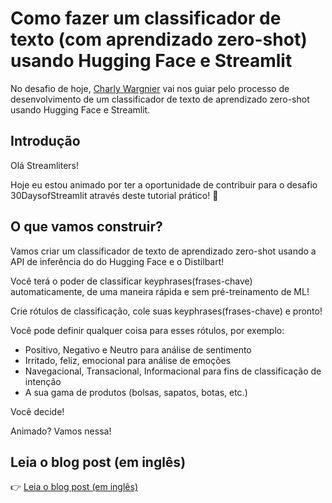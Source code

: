 # Como fazer um classificador de texto (com aprendizado zero-shot) usando Hugging Face e Streamlit

No desafio de hoje, [Charly Wargnier](https://twitter.com/DataChaz) vai nos guiar pelo processo de desenvolvimento de um classificador de texto de aprendizado zero-shot usando Hugging Face e Streamlit.

## Introdução

Olá Streamliters!


Hoje eu estou animado por ter a oportunidade de contribuir para o desafio 30DaysofStreamlit através deste tutorial prático! 🎈

## O que vamos construir?

Vamos criar um classificador de texto de aprendizado zero-shot usando a API de inferência do do Hugging Face e o Distilbart!

Você terá o poder de classificar keyphrases(frases-chave) automaticamente, de uma maneira rápida e sem pré-treinamento de ML!

Crie rótulos de classificação, cole suas keyphrases(frases-chave) e pronto!

Você pode definir qualquer coisa para esses rótulos, por exemplo:

- Positivo, Negativo e Neutro para análise de sentimento
- Irritado, feliz, emocional para análise de emoções
- Navegacional, Transacional, Informacional para fins de classificação de intenção
- A sua gama de produtos (bolsas, sapatos, botas, etc.)

Você decide!

Animado? Vamos nessa!

## Leia o blog post (em inglês)
👉 [Leia o blog post (em inglês)](https://www.charlywargnier.com/post/how-to-create-a-zero-shot-learning-text-classifier-using-hugging-face-and-streamlit)

